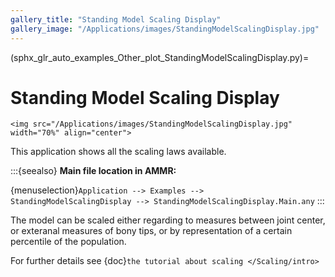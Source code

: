```yaml
---
gallery_title: "Standing Model Scaling Display"
gallery_image: "/Applications/images/StandingModelScalingDisplay.jpg"
---
```


(sphx_glr_auto_examples_Other_plot_StandingModelScalingDisplay.py)=

# Standing Model Scaling Display


````{sidebar} **Example**
<img src="/Applications/images/StandingModelScalingDisplay.jpg" width="70%" align="center">
````

This application shows all the scaling laws available.


:::{seealso}
**Main file location in AMMR:**

{menuselection}`Application --> Examples --> StandingModelScalingDisplay -->
StandingModelScalingDisplay.Main.any`
:::

The model can be scaled either regarding to measures between joint center,
or exteranal measures of bony tips, or by representation of a certain percentile of the population.

For further details see {doc}`the tutorial about scaling </Scaling/intro>`
